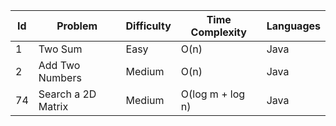 Id|Problem|Difficulty|Time Complexity|Languages
---|---|---|---|--
1|Two Sum|Easy|O(n)|Java
2|Add Two Numbers|Medium|O(n)|Java
74|Search a 2D Matrix|Medium|O(log m + log n)|Java
